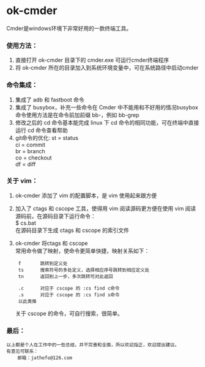 # ok-cmder  
  
Cmder是windows环境下非常好用的一款终端工具。  
  
### 使用方法：  
1. 直接打开 ok-cmder 目录下的 cmder.exe 可运行cmder终端程序  
2. 将 ok-cmder 所在的目录加入到系统环境变量中，可在系统路径中启动cmder  
  
### 命令集成：  
1. 集成了 adb 和 fastboot 命令  
2. 集成了 busybox，补充一些命令在 Cmder 中不能用和不好用的情况busybox 命令使用方法是在命令前加前缀 bb-，例如 bb-grep  
3. 修改之后的 cd 命令基本能完成 linux 下 cd 命令的相同功能，可在终端中直接运行 cd 命令查看帮助  
4. git命令的优化:
        st = status  
        ci = commit  
        br = branch  
        co = checkout  
        df = diff  
  
### 关于 vim：  
1. ok-cmder 添加了 vim 的配置脚本，是 vim 使用起来跟方便  
2. 加入了 ctags 和 cscope 工具，使得用 vim 阅读源码更方便在使用 vim 阅读源码前，在源码目录下运行命令：  
            $ cs.bat  
    在源码目录下生成 ctags 和 cscope 的索引文件  
3. ok-cmder 将ctags 和 cscope  
    常用命令做了映射，使命令更简单快捷，映射关系如下：
       
        f       跳转到定义处  
        ts      搜索符号的多处定义，选择相应序号跳转到相应定义处  
        tn      返回到上一步，多次跳转可对此返回  
  
        .c      对应于 cscope 的 :cs find c命令  
        .s      对应于 cscope 的 :cs find s命令  
        以此类推
    关于 cscope 的命令，可自行搜索，很简单。
  
### 最后：  
    以上都是个人在工作中的一些总结，并不完善和全面，所以欢迎指正，欢迎提出建议。  
    有意见可联系：  
        邮箱：jathefo@126.com  
